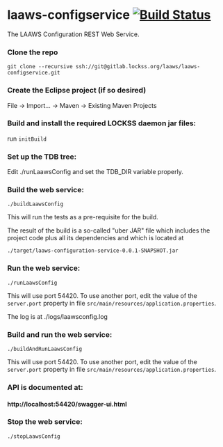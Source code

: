 <!--
Copyright (c) 2017 Board of Trustees of Leland Stanford Jr. University,
all rights reserved.

Permission is hereby granted, free of charge, to any person obtaining a copy
of this software and associated documentation files (the "Software"), to deal
in the Software without restriction, including without limitation the rights
to use, copy, modify, merge, publish, distribute, sublicense, and/or sell
copies of the Software, and to permit persons to whom the Software is
furnished to do so, subject to the following conditions:

The above copyright notice and this permission notice shall be included in
all copies or substantial portions of the Software.

THE SOFTWARE IS PROVIDED "AS IS", WITHOUT WARRANTY OF ANY KIND, EXPRESS OR
IMPLIED, INCLUDING BUT NOT LIMITED TO THE WARRANTIES OF MERCHANTABILITY,
FITNESS FOR A PARTICULAR PURPOSE AND NONINFRINGEMENT.  IN NO EVENT SHALL
STANFORD UNIVERSITY BE LIABLE FOR ANY CLAIM, DAMAGES OR OTHER LIABILITY,
WHETHER IN AN ACTION OF CONTRACT, TORT OR OTHERWISE, ARISING FROM, OUT OF OR
IN CONNECTION WITH THE SOFTWARE OR THE USE OR OTHER DEALINGS IN THE SOFTWARE.

Except as contained in this notice, the name of Stanford University shall not
be used in advertising or otherwise to promote the sale, use or other dealings
in this Software without prior written authorization from Stanford University.
--> 
# laaws-configservice [![Build Status](https://travis-ci.org/lockss/laaws-configservice.svg?branch=master)](https://travis-ci.org/lockss/laaws-configservice)
The LAAWS Configuration REST Web Service.

### Clone the repo
`git clone --recursive ssh://git@gitlab.lockss.org/laaws/laaws-configservice.git`

### Create the Eclipse project (if so desired)
File -> Import... -> Maven -> Existing Maven Projects

### Build and install the required LOCKSS daemon jar files:
run `initBuild`

### Set up the TDB tree:
Edit ./runLaawsConfig and set the TDB_DIR variable properly.

### Build the web service:
`./buildLaawsConfig`

This will run the tests as a pre-requisite for the build.

The result of the build is a so-called "uber JAR" file which includes the
project code plus all its dependencies and which is located at

`./target/laaws-configuration-service-0.0.1-SNAPSHOT.jar`

### Run the web service:
`./runLaawsConfig`

This will use port 54420. To use another port, edit the value of the
`server.port` property in file
`src/main/resources/application.properties`.

The log is at ./logs/laawsconfig.log

### Build and run the web service:
`./buildAndRunLaawsConfig`

This will use port 54420. To use another port, edit the value of the
`server.port` property in file
`src/main/resources/application.properties`.

### API is documented at:
#### http://localhost:54420/swagger-ui.html

### Stop the web service:
`./stopLaawsConfig`
